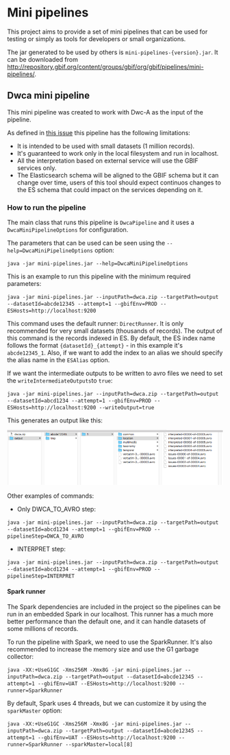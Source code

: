 # Mini pipelines #
This project aims to provide a set of mini pipelines that can be used for testing or simply as tools for developers or small organizations. 

The jar generated to be used by others is `mini-pipelines-{version}.jar`. It can be downloaded from http://repository.gbif.org/content/groups/gbif/org/gbif/pipelines/mini-pipelines/.

## Dwca mini pipeline ##
This mini pipeline was created to work with Dwc-A as the input of the pipeline.

As defined in [this issue](https://github.com/gbif/pipelines/issues/116) this pipeline has the following limitations:
- It is intended to be used with small datasets (1 million records).
- It's guaranteed to work only in the local filesystem and run in localhost.
- All the interpretation based on external service will use the GBIF services only.
- The Elasticsearch schema will be aligned to the GBIF schema but it can change over time, users of this tool should expect continuos changes to the ES schema that could impact on the services depending on it.

### How to run the pipeline ###
The main class that runs this pipeline is `DwcaPipeline` and it uses a `DwcaMiniPipelineOptions` for configuration.

The parameters that can be used can be seen using the `--help=DwcaMiniPipelineOptions` option:

~~~~
java -jar mini-pipelines.jar --help=DwcaMiniPipelineOptions
~~~~ 

This is an example to run this pipeline with the minimum required parameters:

~~~~
java -jar mini-pipelines.jar --inputPath=dwca.zip --targetPath=output --datasetId=abcde12345 --attempt=1 --gbifEnv=PROD --ESHosts=http://localhost:9200
~~~~ 

This command uses the default runner: `DirectRunner`. It is only recommended for very small datasets (thousands of records).
The output of this command is the records indexed in ES. 
By default, the ES index name follows the format `{datasetId}_{attempt}` - in this example it's `abcde12345_1`. 
Also, if we want to add the index to an alias we should specify the alias name in the `ESAlias` option.

If we want the intermediate outputs to be written to avro files we need to set the `writeIntermediateOutputs`to `true`:

~~~~
java -jar mini-pipelines.jar --inputPath=dwca.zip --targetPath=output --datasetId=abcd1234 --attempt=1 --gbifEnv=PROD --ESHosts=http://localhost:9200 --writeOutput=true
~~~~ 

This generates an output like this:

 <img src="docs/output_generated.png">


Other examples of commands:
- Only DWCA_TO_AVRO step: 
~~~~
java -jar mini-pipelines.jar --inputPath=dwca.zip --targetPath=output --datasetId=abcd1234 --attempt=1 --gbifEnv=PROD --pipelineStep=DWCA_TO_AVRO
~~~~ 

- INTERPRET step: 
~~~~
java -jar mini-pipelines.jar --inputPath=dwca.zip --targetPath=output --datasetId=abcd1234 --attempt=1 --gbifEnv=PROD --pipelineStep=INTERPRET
~~~~ 

#### Spark runner ####
The Spark dependencies are included in the project so the pipelines can be run in an embedded Spark in our localhost. This runner has a much more better performance than the default one, and it can handle datasets of some millions of records.
  
To run the pipeline with Spark, we need to use the SparkRunner. It's also recommended to increase the memory size and use the G1 garbage collector:

~~~~
java -XX:+UseG1GC -Xms256M -Xmx8G -jar mini-pipelines.jar --inputPath=dwca.zip --targetPath=output --datasetId=abcde12345 --attempt=1 --gbifEnv=UAT --ESHosts=http://localhost:9200 --runner=SparkRunner
~~~~

By default, Spark uses 4 threads, but we can customize it by using the `sparkMaster` option:

~~~~
java -XX:+UseG1GC -Xms256M -Xmx8G -jar mini-pipelines.jar --inputPath=dwca.zip --targetPath=output --datasetId=abcde12345 --attempt=1 --gbifEnv=UAT --ESHosts=http://localhost:9200 --runner=SparkRunner --sparkMaster=local[8]
~~~~
